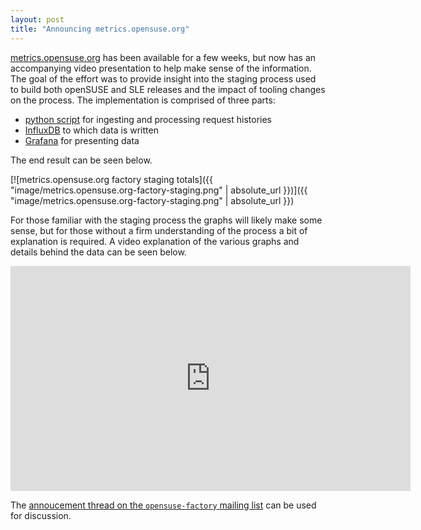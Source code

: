 ```yaml
---
layout: post
title: "Announcing metrics.opensuse.org"
---
```


[metrics.opensuse.org](https://metrics.opensuse.org/) has been available for a
few weeks, but now has an accompanying video presentation to help make sense of
the information. The goal of the effort was to provide insight into the staging
process used to build both openSUSE and SLE releases and the impact of tooling
changes on the process. The implementation is comprised of three parts:

- [python script](https://github.com/openSUSE/osc-plugin-factory/blob/4661a09b2f27676c1944bd47e7d19bb99f09058f/metrics.py) for ingesting and processing request histories
- [InfluxDB](https://www.influxdata.com/) to which data is written
- [Grafana](https://grafana.com/) for presenting data

The end result can be seen below.

[![metrics.opensuse.org factory staging totals]({{ "image/metrics.opensuse.org-factory-staging.png" | absolute_url }})]({{ "image/metrics.opensuse.org-factory-staging.png" | absolute_url }})

For those familiar with the staging process the graphs will likely make some
sense, but for those without a firm understanding of the process a bit of
explanation is required. A video explanation of the various graphs and details
behind the data can be seen below.

<iframe type="text/html" width="640" height="360"
  src="https://www.youtube.com/embed/3pd8lTcrObc"
  frameborder="0" allowfullscreen="allowfullscreen"></iframe>

The [annoucement thread on the `opensuse-factory` mailing list](https://lists.opensuse.org/opensuse-factory/2017-11/msg00591.html) can be used for discussion.
